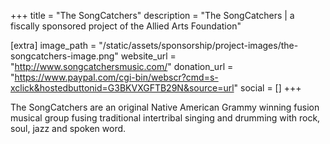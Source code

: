 +++
title = "The SongCatchers"
description = "The SongCatchers | a fiscally sponsored project of the Allied Arts Foundation"

[extra]
image_path = "/static/assets/sponsorship/project-images/the-songcatchers-image.png"
website_url = "http://www.songcatchersmusic.com/"
donation_url = "https://www.paypal.com/cgi-bin/webscr?cmd=s-xclick&hostedbuttonid=G3BKVXGFTB29N&source=url"
social = []
+++

The SongCatchers are an original Native American Grammy winning fusion musical group fusing traditional intertribal singing and drumming with rock, soul, jazz and spoken word.
